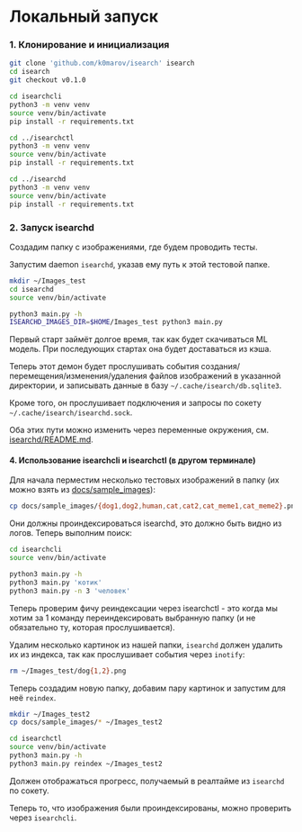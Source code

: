 # Локальный запуск

### 1. Клонирование и инициализация
```bash
git clone 'github.com/k0marov/isearch' isearch 
cd isearch 
git checkout v0.1.0 

cd isearchcli 
python3 -m venv venv 
source venv/bin/activate 
pip install -r requirements.txt 

cd ../isearchctl   
python3 -m venv venv 
source venv/bin/activate 
pip install -r requirements.txt 

cd ../isearchd 
python3 -m venv venv 
source venv/bin/activate 
pip install -r requirements.txt 
```

### 2. Запуск isearchd

Создадим папку с изображениями, где будем проводить тесты. 

Запустим daemon `isearchd`, указав ему путь к этой тестовой папке.
```bash
mkdir ~/Images_test
cd isearchd 
source venv/bin/activate 

python3 main.py -h 
ISEARCHD_IMAGES_DIR=$HOME/Images_test python3 main.py 
```

Первый старт займёт долгое время, так как будет скачиваться ML модель. При последующих стартах она будет доставаться из кэша.

Теперь этот демон будет прослушивать события
создания/перемещения/изменения/удаления файлов изображений в указанной директории,
и записывать данные в базу `~/.cache/isearch/db.sqlite3`.

Кроме того, он прослушивает подключения и запросы по сокету `~/.cache/isearch/isearchd.sock`.

Оба этих пути можно изменить через переменные окружения, см. [isearchd/README.md]().

#### 4. Использование isearchcli и isearchctl (в другом терминале)

Для начала перместим несколько тестовых изображений в папку (их можно взять из [docs/sample_images]()):
```bash
cp docs/sample_images/{dog1,dog2,human,cat,cat2,cat_meme1,cat_meme2}.png ~/Images_test 
```

Они должны проиндексироваться isearchd, это должно быть видно из логов.
Теперь выполним поиск:
```bash
cd isearchcli 
source venv/bin/activate 

python3 main.py -h 
python3 main.py 'котик'
python3 main.py -n 3 'человек'
```

Теперь проверим фичу реиндексации через isearchctl - это когда мы хотим за 1 команду переиндексировать выбранную папку (и не обязательно ту, которая прослушивается).

Удалим несколько картинок из нашей папки, `isearchd` должен удалить их из индекса, так как прослушивает события через `inotify`:
```bash 
rm ~/Images_test/dog{1,2}.png 
```
Теперь создадим новую папку, добавим пару картинок и запустим для неё `reindex`.
```bash
mkdir ~/Images_test2 
cp docs/sample_images/* ~/Images_test2

cd isearchctl 
source venv/bin/activate 
python3 main.py -h 
python3 main.py reindex ~/Images_test2 
```

Должен отображаться прогресс, получаемый в реалтайме из `isearchd` по сокету.

Теперь то, что изображения были проиндексированы, можно проверить через `isearchcli`. 

